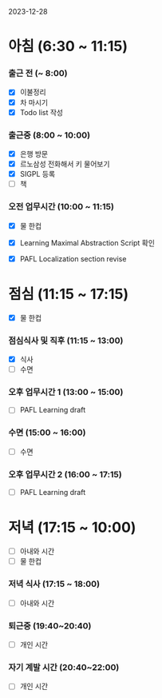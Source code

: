 2023-12-28
# 아침 (6:30 ~ 11:15)

### 출근 전 (~ 8:00)
- [x] 이불정리 
- [x] 차 마시기 
- [x] Todo list 작성 

### 출근중 (8:00 ~ 10:00)
- [x] 은행 방문
- [x] 르노삼성 전화해서 키 물어보기
- [x] SIGPL 등록
- [ ] 책

### 오전 업무시간 (10:00 ~ 11:15)
- [x] 물 한컵
- [x] Learning Maximal Abstraction Script 확인
- [x] PAFL Localization section revise


# 점심 (11:15 ~ 17:15)
- [x] 물 한컵

### 점심식사 및 직후 (11:15 ~ 13:00)
- [x] 식사
- [ ] 수면
### 오후 업무시간 1 (13:00 ~ 15:00)
- [ ] PAFL Learning draft
### 수면 (15:00 ~ 16:00)
- [ ] 수면

### 오후 업무시간 2 (16:00 ~ 17:15)
- [ ] PAFL Learning draft

# 저녁 (17:15 ~ 10:00)
- [ ] 아내와 시간
- [ ] 물 한컵

### 저녁 식사 (17:15 ~ 18:00)
- [ ] 아내와 시간

### 퇴근중 (19:40~20:40)
- [ ] 개인 시간

### 자기 계발 시간 (20:40~22:00)
- [ ] 개인 시간




